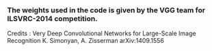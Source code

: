 ### The weights used in the code is given by the VGG team for ILSVRC-2014 competition.
Credits : Very Deep Convolutional Networks for Large-Scale Image Recognition
          K. Simonyan, A. Zisserman
          arXiv:1409.1556
